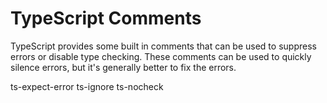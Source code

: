# TypeScript Comments

TypeScript provides some built in comments that can be used to suppress errors or disable type checking. These comments can be used to quickly silence errors, but it's generally better to fix the errors.

ts-expect-error
ts-ignore
ts-nocheck

